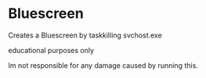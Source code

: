 # Bluescreen
Creates a Bluescreen by taskkilling svchost.exe

educational purposes only

Im not responsible for any damage caused by running this.
